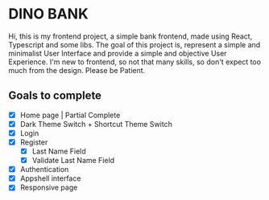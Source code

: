 # DINO BANK

Hi, this is my frontend project, a simple bank frontend, made using React, Typescript and some libs.
The goal of this project is, represent a simple and minimalist User Interface and provide a simple and objective User Experience.
I'm new to frontend, so not that many skills, so don't expect too much from the design. Please be Patient.

## Goals to complete

- [x] Home page | Partial Complete
- [x] Dark Theme Switch + Shortcut Theme Switch
- [x] Login
- [x] Register
  - [x] Last Name Field
  - [x] Validate Last Name Field
- [x] Authentication
- [x] Appshell interface
- [x] Responsive page
